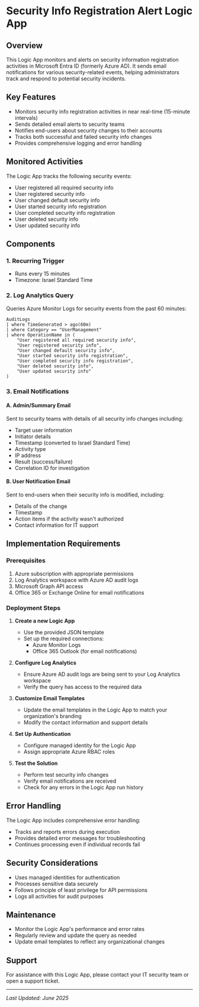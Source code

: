 # Security Info Registration Alert Logic App

## Overview
This Logic App monitors and alerts on security information registration activities in Microsoft Entra ID (formerly Azure AD). It sends email notifications for various security-related events, helping administrators track and respond to potential security incidents.

## Key Features
- Monitors security info registration activities in near real-time (15-minute intervals)
- Sends detailed email alerts to security teams
- Notifies end-users about security changes to their accounts
- Tracks both successful and failed security info changes
- Provides comprehensive logging and error handling

## Monitored Activities
The Logic App tracks the following security events:
- User registered all required security info
- User registered security info
- User changed default security info
- User started security info registration
- User completed security info registration
- User deleted security info
- User updated security info

## Components

### 1. Recurring Trigger
- Runs every 15 minutes
- Timezone: Israel Standard Time

### 2. Log Analytics Query
Queries Azure Monitor Logs for security events from the past 60 minutes:
```kusto
AuditLogs
| where TimeGenerated > ago(60m)
| where Category == "UserManagement"
| where OperationName in (
    "User registered all required security info",
    "User registered security info",
    "User changed default security info",
    "User started security info registration",
    "User completed security info registration",
    "User deleted security info",
    "User updated security info"
)
```

### 3. Email Notifications

#### A. Admin/Summary Email
Sent to security teams with details of all security info changes including:
- Target user information
- Initiator details
- Timestamp (converted to Israel Standard Time)
- Activity type
- IP address
- Result (success/failure)
- Correlation ID for investigation

#### B. User Notification Email
Sent to end-users when their security info is modified, including:
- Details of the change
- Timestamp
- Action items if the activity wasn't authorized
- Contact information for IT support

## Implementation Requirements

### Prerequisites
1. Azure subscription with appropriate permissions
2. Log Analytics workspace with Azure AD audit logs
3. Microsoft Graph API access
4. Office 365 or Exchange Online for email notifications

### Deployment Steps

1. **Create a new Logic App**
   - Use the provided JSON template
   - Set up the required connections:
     - Azure Monitor Logs
     - Office 365 Outlook (for email notifications)

2. **Configure Log Analytics**
   - Ensure Azure AD audit logs are being sent to your Log Analytics workspace
   - Verify the query has access to the required data

3. **Customize Email Templates**
   - Update the email templates in the Logic App to match your organization's branding
   - Modify the contact information and support details

4. **Set Up Authentication**
   - Configure managed identity for the Logic App
   - Assign appropriate Azure RBAC roles

5. **Test the Solution**
   - Perform test security info changes
   - Verify email notifications are received
   - Check for any errors in the Logic App run history

## Error Handling
The Logic App includes comprehensive error handling:
- Tracks and reports errors during execution
- Provides detailed error messages for troubleshooting
- Continues processing even if individual records fail

## Security Considerations
- Uses managed identities for authentication
- Processes sensitive data securely
- Follows principle of least privilege for API permissions
- Logs all activities for audit purposes

## Maintenance
- Monitor the Logic App's performance and error rates
- Regularly review and update the query as needed
- Update email templates to reflect any organizational changes

## Support
For assistance with this Logic App, please contact your IT security team or open a support ticket.

---
*Last Updated: June 2025*
